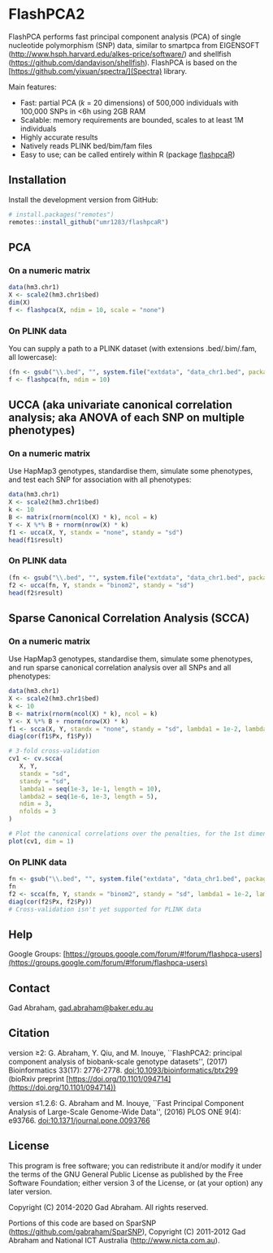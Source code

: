 # FlashPCA2

FlashPCA performs fast principal component analysis (PCA) of single nucleotide
polymorphism (SNP) data, similar to smartpca from EIGENSOFT
(<http://www.hsph.harvard.edu/alkes-price/software/>) and shellfish
(<https://github.com/dandavison/shellfish>). FlashPCA is based on the
[https://github.com/yixuan/spectra/](Spectra) library.

Main features:

* Fast: partial PCA (_k_ = 20 dimensions) of 500,000 individuals with 100,000 SNPs in &lt;6h using 2GB RAM
* Scalable: memory requirements are bounded, scales to at least 1M individuals
* Highly accurate results
* Natively reads PLINK bed/bim/fam files
* Easy to use; can be called entirely within R (package [flashpcaR](#flashpcaR))

## Installation

Install the development version from GitHub:

``` r
# install.packages("remotes")
remotes::install_github("umr1283/flashpcaR")
```

## PCA

### On a numeric matrix

   ```R
   data(hm3.chr1)
   X <- scale2(hm3.chr1$bed)
   dim(X)
   f <- flashpca(X, ndim = 10, scale = "none")
   ```

### On PLINK data

You can supply a path to a PLINK dataset (with extensions .bed/.bim/.fam, all
lowercase):

```r
(fn <- gsub("\\.bed", "", system.file("extdata", "data_chr1.bed", package = "flashpcaR")))
f <- flashpca(fn, ndim = 10)
```

## UCCA (aka univariate canonical correlation analysis; aka ANOVA of each SNP on multiple phenotypes)

### On a numeric matrix

Use HapMap3 genotypes, standardise them, simulate some phenotypes, and test each
SNP for association with all phenotypes:

```r
data(hm3.chr1)
X <- scale2(hm3.chr1$bed)
k <- 10
B <- matrix(rnorm(ncol(X) * k), ncol = k)
Y <- X %*% B + rnorm(nrow(X) * k)
f1 <- ucca(X, Y, standx = "none", standy = "sd")
head(f1$result)
```

### On PLINK data

```r
(fn <- gsub("\\.bed", "", system.file("extdata", "data_chr1.bed", package = "flashpcaR")))
f2 <- ucca(fn, Y, standx = "binom2", standy = "sd")
head(f2$result)
```

## Sparse Canonical Correlation Analysis (SCCA)

### On a numeric matrix

Use HapMap3 genotypes, standardise them, simulate some phenotypes, and run
sparse canonical correlation analysis over all SNPs and all phenotypes:

```r
data(hm3.chr1)
X <- scale2(hm3.chr1$bed)
k <- 10
B <- matrix(rnorm(ncol(X) * k), ncol = k)
Y <- X %*% B + rnorm(nrow(X) * k)
f1 <- scca(X, Y, standx = "none", standy = "sd", lambda1 = 1e-2, lambda2 = 1e-3)
diag(cor(f1$Px, f1$Py))

# 3-fold cross-validation
cv1 <- cv.scca(
   X, Y,
   standx = "sd",
   standy = "sd",
   lambda1 = seq(1e-3, 1e-1, length = 10),
   lambda2 = seq(1e-6, 1e-3, length = 5),
   ndim = 3,
   nfolds = 3
)

# Plot the canonical correlations over the penalties, for the 1st dimension
plot(cv1, dim = 1)
```

### On PLINK data

```r
fn <- gsub("\\.bed", "", system.file("extdata", "data_chr1.bed", package = "flashpcaR"))
fn
f2 <- scca(fn, Y, standx = "binom2", standy = "sd", lambda1 = 1e-2, lambda2 = 1e-3)
diag(cor(f2$Px, f2$Py))
# Cross-validation isn't yet supported for PLINK data
```

## Help

Google Groups: [https://groups.google.com/forum/#!forum/flashpca-users](https://groups.google.com/forum/#!forum/flashpca-users)

## Contact

Gad Abraham, gad.abraham@baker.edu.au

## Citation

version &geq;2: G. Abraham, Y. Qiu, and M. Inouye, ``FlashPCA2: principal
component analysis of biobank-scale genotype datasets'', (2017) Bioinformatics
33(17): 2776-2778.
[doi:10.1093/bioinformatics/btx299](https://doi.org/10.1093/bioinformatics/btx299)
 (bioRxiv preprint [https://doi.org/10.1101/094714](https://doi.org/10.1101/094714))

version &leq;1.2.6: G. Abraham and M. Inouye, ``Fast Principal Component
Analysis of Large-Scale Genome-Wide Data'', (2016) PLOS ONE 9(4): e93766. [doi:10.1371/journal.pone.0093766](http://www.plosone.org/article/info:doi/10.1371/journal.pone.0093766)

## License

This program is free software; you can redistribute it and/or modify
it under the terms of the GNU General Public License as published by
the Free Software Foundation; either version 3 of the License, or
(at your option) any later version.

Copyright (C) 2014-2020 Gad Abraham. All rights reserved.

Portions of this code are based on SparSNP
(<https://github.com/gabraham/SparSNP>), Copyright (C) 2011-2012 Gad Abraham
and National ICT Australia (<http://www.nicta.com.au>).

